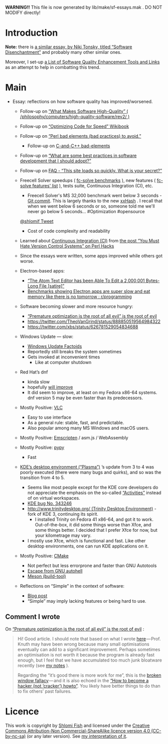 **WARNING!!** This file is now generated by lib/make/sf-essays.mak . DO NOT MODIFY directly!

# Introduction

**Note:** there is [a similar essay, by Niki Tonsky, titled “Software Disenchantment”](https://tonsky.me/blog/disenchantment/) and probably many other similar ones.

Moreover, I set-up [a List of Software Quality Enhancement Tools and Links](https://www.shlomifish.org/open-source/resources/software-quality-enhancement/) as an attempt to help in combatting this trend.

# Main

- Essay: reflections on how software quality has improved/worsened.
    - Follow-up on [”What Makes Software High-Quality” ( /philosophy/computers/high-quality-software/rev2/ )](http://www.shlomifish.org/philosophy/computers/high-quality-software/rev2/)
    - Follow-up on [“Optimizing Code for Speed” Wikibook](https://en.wikibooks.org/wiki/Optimizing_Code_for_Speed)
    - Follow-up on [“Perl bad elements (bad practices) to avoid.”](http://perl-begin.org/tutorials/bad-elements/)
        - Follow-up on [C-and-C++ bad-elements](http://www.shlomifish.org/lecture/C-and-CPP/bad-elements/)
    - Follow-up on [“What are some best practices in software development that I should adopt?”](https://github.com/shlomif/Freenode-programming-channel-FAQ/blob/master/FAQ_with_ToC__generated.md#what-are-some-best-practices-in-programming-that-i-should-adopt)
    - Follow-up on [FAQ - “This site loads so quickly. What is your secret?”](https://www.shlomifish.org/meta/FAQ/site_loads_quickly.xhtml)
    - Freecell Solver speedups ( [fc-solve benchmarks](https://github.com/shlomif/fc-solve/tree/master/fc-solve/benchmarks) ), new features ( [fc-solve features' list](http://fc-solve.shlomifish.org/features.html) ), tests suite, Continuous Integration (CI), etc.
        - Freecell Solver's MS 32,000 benchmark went below 3 seconds - [Git commit](https://github.com/shlomif/fc-solve/commit/5ca2b0d58acc37e21e5393aa7e534187dc722f29). This is largely thanks to the new [xxHash](http://cyan4973.github.io/xxHash/) . I recall that when we went below 6 seconds or so, someone told me we'll never go below 5 seconds… \#Optimization \#opensource

      [@shlomif Tweet](https://twitter.com/shlomif/status/1132302032310870016)

        - Cost of code complexity and readability
    - Learned about [Continuous Integration (CI)](https://en.wikipedia.org/wiki/Continuous_integration) from [the post “You Must Hate Version Control Systems” on Perl Hacks](https://perlhacks.com/2012/03/you-must-hate-version-control-systems/)
    - Since the essays were written, some apps improved while others got worse.
    - Electron-based apps:
        - [“The Atom Text Editor has been Able To Edit a 2,000,001 Bytes-Long File \[satire\]”](http://www.shlomifish.org/humour/bits/Atom-Text-Editor-edits-2_000_001-bytes/)
        - [Benchmarks showing Electron apps are super slow and eat memory like there is no tomorrow : r/programming](https://www.reddit.com/r/programming/comments/73vua5/benchmarks_showing_electron_apps_are_super_slow/)
    - Software becoming slower and more resource hungry:
        - [“Premature optimization is the root of all evil” is the root of evil](https://medium.com/@okaleniuk/premature-optimization-is-the-root-of-all-evil-is-the-root-of-evil-a8ab8056c6b)
        - <https://twitter.com/TheoVanGrind/status/888850519564984322>
        - <https://twitter.com/xbs/status/626781529054834688>
    - Windows Update — slow:
        - [Windows Update Factoids](http://www.shlomifish.org/humour/bits/facts/Windows-Update/)
        - Reportedly still breaks the system sometimes
        - Gets invoked at inconvenient times
            - Like at computer shutdown
    - Red Hat’s dnf
        - kinda slow
        - hopefully [will improve](https://rpm-software-management.github.io/announcement/2018/03/22/dnf-3-announcement/)
        - It did seem to improve, at least on my Fedora x86-64 systems. dnf version 5 may be even faster than its predecessors.
    - Mostly Positive: [VLC](https://www.videolan.org/vlc/)
        - Easy to use interface
        - As a general rule: stable, fast, and predictable.
        - Also popular among many MS Windows and macOS users.
    - Mostly Positive: [Emscripten](https://en.wikipedia.org/wiki/Emscripten) / asm.js / WebAssembly
    - Mostly Positive: [pypy](https://en.wikipedia.org/wiki/PyPy)
        - Fast
    - [KDE’s desktop environment (“Plasma”)](https://en.wikipedia.org/wiki/KDE) ’s update from 3 to 4 was poorly executed (there were many bugs and quirks), and so was the transition from 4 to 5.
        - Seems like most people except for the KDE core developers do not appreciate the emphasis on the so-called [“Activities”](https://askubuntu.com/questions/253990/what-is-a-activity-in-kde-and-what-can-i-do-with-it) instead of on virtual workspaces.
        - [KDE bug No. 343246](https://bugs.kde.org/show_bug.cgi?id=343246)
        - [http://www.trinitydesktop.org/ (Trinity Desktop Environment)](http://www.trinitydesktop.org/) - fork of KDE 3, continuing its spirit.
            - I installed Trinity on Fedora 41 x86-64, and got it to work. Out-of-the-box, it did some things worse than Xfce, and some things better. I decided that I prefer Xfce for now, but your kilometrage may vary.
        - I mostly use Xfce, which is functional and fast. Like other desktop environments, one can run KDE applications on it.
    - Mostly Positive: [CMake](https://en.wikipedia.org/wiki/CMake)
        - Not perfect but less errorprone and faster than GNU Autotools
        - [Escape from GNU autohell](http://www.shlomifish.org/open-source/anti/autohell/)
        - [Meson (build-tool)](https://en.wikipedia.org/wiki/Meson_(software))
    - Reflections on “Simple” in the context of software:
        - [Blog post](https://shlomif-tech.livejournal.com/64318.html)
        - “Simple” may imply lacking features or being hard to use.

## Comment I wrote

On [“Premature optimization is the root of all evil” is the root of evil](https://medium.com/@okaleniuk/premature-optimization-is-the-root-of-all-evil-is-the-root-of-evil-a8ab8056c6b) :

> Hi! Good article. I should note that based on what I wrote [here](https://en.wikibooks.org/wiki/Optimizing_Code_for_Speed/Factor_Optimizations#Are_%22Small%22_Optimizations_Desirable?) — Prof. Knuth may have been wrong because many small optimisations eventually can add to a significant improvement. Perhaps sometimes an optimisation is not worth it because the program is already fast enough, but I feel that we have accumulated too much junk bloatware recently (see [my notes](https://www.shlomifish.org/philosophy/computers/high-quality-software/reflections-on-software-quality-trends/) ).
>
> Regarding the “it’s good there is more work for me”, this is the [broken window fallacy](https://shlomif-tech.livejournal.com/741.html) — and it is also echoed in the [“How to become a hacker (not ‘cracker’) howto”](http://www.catb.org/esr/faqs/hacker-howto.html). You likely have better things to do than to fix others’ past failures.

# Licence

This work is copyright by [Shlomi Fish](http://www.shlomifish.org/) and licensed under the [Creative Commons Attribution-Non Commercial-ShareAlike licence version 4.0 (CC-by-nc-sa)](http://creativecommons.org/licenses/by-nc-sa/4.0/) (or any later version). See [my interpretation of it](http://www.shlomifish.org/meta/copyrights/).
